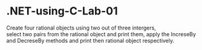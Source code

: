 # .NET-using-C-Lab-01

Create four rational objects using two out of three intergers,   
select two pairs from the rational object and print them, 
apply the IncreseBy and DecreseBy methods and print then rational object respectively.
